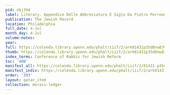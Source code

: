 ```yaml
---
pid: obj394
label: Literary. Appendice Delle Abbreviature E Sigle Da Pietro Perreau.
publication: The Jewish Record
location: Philadelphia
full_date: 4-Jul
month_day: 4-Jul
volume-notes:
year:
full: https://colenda.library.upenn.edu/phalt/iiif/2/ark81431p35d8nw83%2FSHA256E-s8238648--e5c2a7fa088d4da88fcc8dabf1f4d439b8801ce5ed2db480000777408fc04879.jpeg/full/3500,/0/default.jpg
thumb: https://colenda.library.upenn.edu/phalt/iiif/2/ark81431p35d8nw83%2FSHA256E-s8238648--e5c2a7fa088d4da88fcc8dabf1f4d439b8801ce5ed2db480000777408fc04879.jpeg/full/!200,200/0/default.jpg
index_terms: Conference of Rabbis for Jewish Reform
toc: '408'
manifest_all: https://colenda.library.upenn.edu/phalt/iiif/2/81431-p35d8nw83/manifest
manifest_indiv: https://colenda.library.upenn.edu/phalt/iiif/2/ark81431p35d8nw83%2FSHA256E-s8238648--e5c2a7fa088d4da88fcc8dabf1f4d439b8801ce5ed2db480000777408fc04879.jpeg
order: '393'
layout: qatar_item
collection: morais-ledger
---
```

